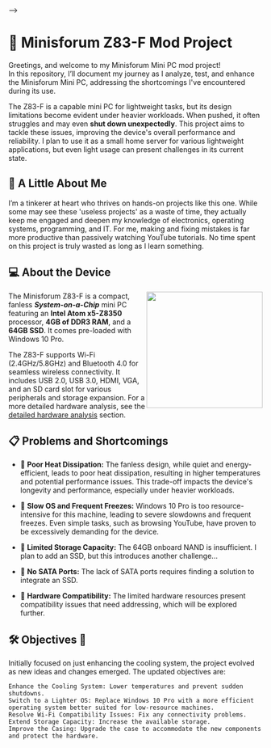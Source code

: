 <!-- # 📌 Minisforum Z83-F mod project.
Greetings, and welcome to my Minisforum Mini PC mod project!   
In this repository, I’ll be documenting my journey as I analyze, test, and enhance the performance and functionality of the Minisforum Mini PC, tackling the shortcomings I've encountered during its use.   

The Z83-F is a capable mini PC for lightweight tasks, but its design limitations become evident under increased workloads. When pushed harder, it often struggles and may even **shut down unexpectedly**. This project is focused on addressing these issues to improve the device's overall performance and reliability. I plan to use it as a small home server for various lightweight applications, but even light usage can occasionally present challenges.

## :bust_in_silhouette: A little bit about me.
Before diving into the project, here's some context: I’m a tinkerer who thrives on hands-on projects like this one. While some might view these 'useless projects' as a waste of time, they actually keep me engaged and help me learn more about electronics, operating systems, programming, and IT. I find making and fixing mistakes far more productive than passively watching YouTube tutorials. For me, no time spent on this project is truly wasted as long as I learn something.

## :computer: About the device.
   
<img height="230" align="right" src="https://github.com/user-attachments/assets/9de33e4c-128c-47a4-9687-943e8ad876d0">   

The Minisforum Z83-F is a compact fanless and silent _**System-on-a-Chip**_ mini computer. It sports an **Intel Atom x5-Z8350** processor with **4GB of DDR3 RAM** and a **64GB SSD**. It also comes pre-loaded with Windows 10 Pro.

The Z83-F also offers connectivity options such as Wi-Fi 2.4GHz/5.8GHz and Bluetooth 4.0, allowing for seamless wireless connectivity with other devices. With ports including USB 2.0, USB 3.0, HDMI, VGA, and an SD card slot, you have a variety of options for connecting peripherals and expanding storage.
For a more detailed exporation of the system hardware see the [detailed hardware analysis](hardware.md) section.

## :clipboard: The problems and shortcomings of the device.   
- :triangular_flag_on_post: **Poor heat dissipation:** The Minisforum Z83-F, like many mini PCs, features a fanless design for quiet operation and reduced power consumption. However, this design choice leads to poor heat dissipation, resulting in higher temperatures and potential performance issues. While fanless designs prioritize silence, they often sacrifice effective thermal management, impacting the device's longevity and performance, especially under heavier workloads. In the case of the Z83-F, the emphasis on silence comes at the cost of sustained high performance.

- :triangular_flag_on_post: **Limited Storage Capacity:** The device's 64GB onboard NAND memory is insufficient for my needs. To address this, I plan to attach an additional SSD. However, this leads to another challenge:

- :triangular_flag_on_post: **No SATA Ports:** The device lacks SATA ports, so I will need to find a solution to add the SATA SSD.
  
- :triangular_flag_on_post: **Hardware compatibility:** The hardware resources are limited and present some compatibility issues that need to be adressed, more on this on later.


# :hammer_and_wrench: The objective :checkered_flag:.
The main objective of this project was to improve the cooling system, but that focus shifted as I made the first changes, and additional modifications gradually accumulated. Ultimately, the objectives became:
- Improve the cooling system: Lower temperatures and prevent sudden system shutdowns.
- Add support for Wi-Fi.
- Extend storage capacity.
- Enhance aesthetics.

--- 

<!--
https://www.minisforum.com/front/support/3/Z83-F/W
-->
-->
# 📌 Minisforum Z83-F Mod Project

Greetings, and welcome to my Minisforum Mini PC mod project!  
In this repository, I’ll document my journey as I analyze, test, and enhance the Minisforum Mini PC, addressing the shortcomings I've encountered during its use.

The Z83-F is a capable mini PC for lightweight tasks, but its design limitations become evident under heavier workloads. When pushed, it often struggles and may even **shut down unexpectedly**. This project aims to tackle these issues, improving the device's overall performance and reliability. I plan to use it as a small home server for various lightweight applications, but even light usage can present challenges in its current state.

## :bust_in_silhouette: A Little About Me

I’m a tinkerer at heart who thrives on hands-on projects like this one. While some may see these 'useless projects' as a waste of time, they actually keep me engaged and deepen my knowledge of electronics, operating systems, programming, and IT. For me, making and fixing mistakes is far more productive than passively watching YouTube tutorials. No time spent on this project is truly wasted as long as I learn something.

## :computer: About the Device

<img height="230" align="right" src="https://github.com/user-attachments/assets/9de33e4c-128c-47a4-9687-943e8ad876d0">

The Minisforum Z83-F is a compact, fanless _**System-on-a-Chip**_ mini PC featuring an **Intel Atom x5-Z8350** processor, **4GB of DDR3 RAM**, and a **64GB SSD**. It comes pre-loaded with Windows 10 Pro.

The Z83-F supports Wi-Fi (2.4GHz/5.8GHz) and Bluetooth 4.0 for seamless wireless connectivity. It includes USB 2.0, USB 3.0, HDMI, VGA, and an SD card slot for various peripherals and storage expansion. For a more detailed hardware analysis, see the [detailed hardware analysis](hardware.md) section.

## :clipboard: Problems and Shortcomings

- :triangular_flag_on_post: **Poor Heat Dissipation:** The fanless design, while quiet and energy-efficient, leads to poor heat dissipation, resulting in higher temperatures and potential performance issues. This trade-off impacts the device's longevity and performance, especially under heavier workloads.
- :triangular_flag_on_post: **Slow OS and Frequent Freezes:** Windows 10 Pro is too resource-intensive for this machine, leading to severe slowdowns and frequent freezes. Even simple tasks, such as browsing YouTube, have proven to be excessively demanding for the device.

- :triangular_flag_on_post: **Limited Storage Capacity:** The 64GB onboard NAND is insufficient. I plan to add an SSD, but this introduces another challenge...

- :triangular_flag_on_post: **No SATA Ports:** The lack of SATA ports requires finding a solution to integrate an SSD.

- :triangular_flag_on_post: **Hardware Compatibility:** The limited hardware resources present compatibility issues that need addressing, which will be explored further.

## :hammer_and_wrench: Objectives :checkered_flag:
Initially focused on just enhancing the cooling system, the project evolved as new ideas and changes emerged. The updated objectives are:

    Enhance the Cooling System: Lower temperatures and prevent sudden shutdowns.
    Switch to a Lighter OS: Replace Windows 10 Pro with a more efficient operating system better suited for low-resource machines.
    Resolve Wi-Fi Compatibility Issues: Fix any connectivity problems.
    Extend Storage Capacity: Increase the available storage.
    Improve the Casing: Upgrade the case to accommodate the new components and protect the hardware.

